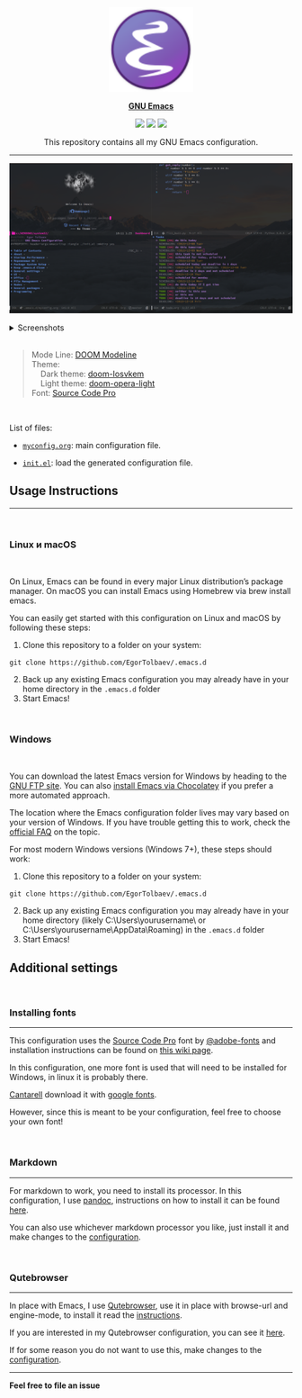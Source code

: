 <p align="center"><img src="assets/emacs-logo.svg" width=150 height=150/></p>
<p align="center"><a href="https://www.gnu.org/software/emacs/"><b>GNU Emacs</b></a></p>
<p align="center">
	<a href="https://www.gnu.org/software/emacs/"><img src="https://img.shields.io/badge/GNU%20Emacs-27.1-b48ead.svg?style=flat-square"/></a>
	<a href="https://orgmode.org/"><img src="https://img.shields.io/badge/org--mode-9.5-489a9f.svg?style=flat-square"/></a>
	<a href="https://github.com/jwiegley/use-package"><img src="https://img.shields.io/badge/use--package-2.4.1-88c0d0.svg?style=flat-square"/></a>
</p>
<p align="center">This repository contains all my GNU Emacs configuration.</p>

---

<p align="center"><img src="assets/screenshots/emacs-preview.png"/></p>

<details> 
  <summary>Screenshots</summary>
  Dashboard
  <p align="center"><img src="assets/screenshots/dashboard.png"/></p>
  Org-mode
  <p align="center"><img src="assets/screenshots/org-mode.png"/></p>
  Dired
  <p align="center"><img src="assets/screenshots/dired.png"/></p>
  Treemacs
  <p align="center"><img src="assets/screenshots/treemacs.png"/></p>
</details>

<br/>

<blockquote>
    Mode Line: <a href="https://github.com/seagle0128/doom-modeline">DOOM Modeline</a> <br>
	Theme:<br>
    &nbsp;&nbsp;&nbsp;&nbsp;Dark theme: <a href="https://github.com/hlissner/emacs-doom-themes/blob/screenshots/doom-Iosvkem.png">doom-Iosvkem</a><br>
    &nbsp;&nbsp;&nbsp;&nbsp;Light theme: <a href="https://github.com/hlissner/emacs-doom-themes/blob/screenshots/doom-opera-light.png">doom-opera-light</a>
    <br>
    Font: <a href="https://github.com/adobe-fonts/source-code-pro">Source Code Pro</a>
</blockquote>

<br/>

List of files:

- [`myconfig.org`](https://github.com/EgorTolbaev/.emacs.d/blob/master/myconfig.org):
  main configuration file.

- [`init.el`](https://github.com/EgorTolbaev/.emacs.d/blob/master/init.el):
  load the generated configuration file.

## Usage Instructions

---

<br/>

### Linux и macOS

<br/>

On Linux, Emacs can be found in every major Linux distribution’s package manager. On macOS you can install Emacs using Homebrew via brew install emacs.

You can easily get started with this configuration on Linux and macOS by following these steps:

1. Clone this repository to a folder on your system:

```
git clone https://github.com/EgorTolbaev/.emacs.d
```

2. Back up any existing Emacs configuration you may already have in your home directory in the `.emacs.d` folder
3. Start Emacs!

<br/>

### Windows

<br/>

You can download the latest Emacs version for Windows by heading to the [GNU FTP site](https://ftp.gnu.org/gnu/emacs/windows/). You can also [install Emacs via Chocolatey](https://community.chocolatey.org/packages/Emacs) if you prefer a more automated approach.

The location where the Emacs configuration folder lives may vary based on your version of Windows. If you have trouble getting this to work, check the [official FAQ](https://www.gnu.org/software/emacs/manual/html_node/efaq-w32/Location-of-init-file.html#Location-of-init-file) on the topic.

For most modern Windows versions (Windows 7+), these steps should work:

1. Clone this repository to a folder on your system:

```
git clone https://github.com/EgorTolbaev/.emacs.d
```

2. Back up any existing Emacs configuration you may already have in your home directory (likely C:\Users\yourusername\ or C:\Users\yourusername\AppData\Roaming\) in the `.emacs.d` folder
3. Start Emacs!

## Additional settings

<br/>

### Installing fonts

---

This configuration uses the [Source Code Pro](https://github.com/adobe-fonts/source-code-pro) font by [@adobe-fonts](https://github.com/adobe-fonts) and installation instructions can be found on [this wiki page](https://github.com/adobe-fonts/source-code-pro/releases/tag/2.038R-ro%2F1.058R-it%2F1.018R-VAR).

In this configuration, one more font is used that will need to be installed for Windows, in linux it is probably there.

[Cantarell](https://github.com/GNOME/cantarell-fonts) download it with [google fonts](https://fonts.google.com/specimen/Cantarell).

However, since this is meant to be your configuration, feel free to choose your own font!

<br/>

### Markdown

---

For markdown to work, you need to install its processor. In this configuration, I use [pandoc](https://pandoc.org/), instructions on how to install it can be found [here](https://pandoc.org/installing.html).

You can also use whichever markdown processor you like, just install it and make changes to the [configuration](https://github.com/EgorTolbaev/.emacs.d/blob/master/myconfig.org#markdown).

<br/>

### Qutebrowser

---

In place with Emacs, I use [Qutebrowser](https://qutebrowser.org/), use it in place with browse-url and engine-mode, to install it read the [instructions](https://qutebrowser.org/doc/install.html).

If you are interested in my Qutebrowser configuration, you can see it [here](https://github.com/EgorTolbaev/dotfiles/tree/master/qutebrowser).

If for some reason you do not want to use this, make changes to the [configuration](https://github.com/EgorTolbaev/.emacs.d/blob/master/myconfig.org#browser).

---

**Feel free to file an issue**
